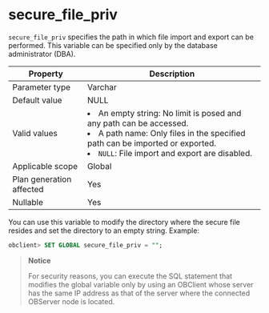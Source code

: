 # secure_file_priv
<!-- # docslug#/oceanbase-database/oceanbase-database/V4.0.0/secure_file_priv-1-2-3 -->
`secure_file_priv` specifies the path in which file import and export can be performed. This variable can be specified only by the database administrator (DBA).


| **Property** | **Description** |
|-----------|---------|
| Parameter type | Varchar |
| Default value | NULL |
| Valid values | <li>An empty string: No limit is posed and any path can be accessed.<li>A path name: Only files in the specified path can be imported or exported.<li> `NULL`: File import and export are disabled. |
| Applicable scope | Global |
| Plan generation affected | Yes |
| Nullable | Yes |

You can use this variable to modify the directory where the secure file resides and set the directory to an empty string. Example:

```sql
obclient> SET GLOBAL secure_file_priv = "";
```

> **Notice**
>
> For security reasons, you can execute the SQL statement that modifies the global variable only by using an OBClient whose server has the same IP address as that of the server where the connected OBServer node is located.
